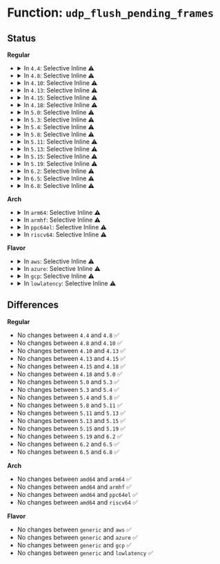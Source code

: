 # Function: <code>udp_flush_pending_frames</code>

## Status
<b>Regular</b>
<ul>
<li>
<details>
<summary>In <code>4.4</code>: Selective Inline ⚠️</summary>

```c
void udp_flush_pending_frames(struct sock *sk);
```

**Collision:** Unique Global

**Inline:** Selective

**Transformation:** False

**Instances:**

```
In net/ipv4/udp.c (ffffffff817879ad)
Location: net/ipv4/udp.c:704
Inline: True
Inline callers:
  - net/ipv4/udp.c:udp_sendmsg
  - net/ipv4/udp.c:udp_sendpage
```
**Symbols:**

```
ffffffff817880f0-ffffffff8178811e: udp_flush_pending_frames (STB_GLOBAL)
```
</details>
</li>
<li>
<details>
<summary>In <code>4.8</code>: Selective Inline ⚠️</summary>

```c
void udp_flush_pending_frames(struct sock *sk);
```

**Collision:** Unique Global

**Inline:** Selective

**Transformation:** False

**Instances:**

```
In net/ipv4/udp.c (ffffffff817f5b41)
Location: net/ipv4/udp.c:708
Inline: True
Inline callers:
  - net/ipv4/udp.c:udp_sendpage
  - net/ipv4/udp.c:udp_sendmsg
```
**Symbols:**

```
ffffffff817f5930-ffffffff817f595e: udp_flush_pending_frames (STB_GLOBAL)
```
</details>
</li>
<li>
<details>
<summary>In <code>4.10</code>: Selective Inline ⚠️</summary>

```c
void udp_flush_pending_frames(struct sock *sk);
```

**Collision:** Unique Global

**Inline:** Selective

**Transformation:** False

**Instances:**

```
In net/ipv4/udp.c (ffffffff81826bb1)
Location: net/ipv4/udp.c:710
Inline: True
Inline callers:
  - net/ipv4/udp.c:udp_sendpage
  - net/ipv4/udp.c:udp_sendmsg
```
**Symbols:**

```
ffffffff818269a0-ffffffff818269ce: udp_flush_pending_frames (STB_GLOBAL)
```
</details>
</li>
<li>
<details>
<summary>In <code>4.13</code>: Selective Inline ⚠️</summary>

```c
void udp_flush_pending_frames(struct sock *sk);
```

**Collision:** Unique Global

**Inline:** Selective

**Transformation:** False

**Instances:**

```
In net/ipv4/udp.c (ffffffff81847fdf)
Location: net/ipv4/udp.c:698
Inline: True
Inline callers:
  - net/ipv4/udp.c:udp_sendpage
  - net/ipv4/udp.c:udp_sendmsg
```
**Symbols:**

```
ffffffff81847dd0-ffffffff81847dff: udp_flush_pending_frames (STB_GLOBAL)
```
</details>
</li>
<li>
<details>
<summary>In <code>4.15</code>: Selective Inline ⚠️</summary>

```c
void udp_flush_pending_frames(struct sock *sk);
```

**Collision:** Unique Global

**Inline:** Selective

**Transformation:** False

**Instances:**

```
In net/ipv4/udp.c (ffffffff818c7a3f)
Location: net/ipv4/udp.c:702
Inline: True
Inline callers:
  - net/ipv4/udp.c:udp_sendpage
  - net/ipv4/udp.c:udp_sendmsg
```
**Symbols:**

```
ffffffff818c7830-ffffffff818c785f: udp_flush_pending_frames (STB_GLOBAL)
```
</details>
</li>
<li>
<details>
<summary>In <code>4.18</code>: Selective Inline ⚠️</summary>

```c
void udp_flush_pending_frames(struct sock *sk);
```

**Collision:** Unique Global

**Inline:** Selective

**Transformation:** False

**Instances:**

```
In net/ipv4/udp.c (ffffffff8191c99c)
Location: net/ipv4/udp.c:674
Inline: True
Inline callers:
  - net/ipv4/udp.c:udp_sendpage
  - net/ipv4/udp.c:udp_sendmsg
```
**Symbols:**

```
ffffffff8191c790-ffffffff8191c7be: udp_flush_pending_frames (STB_GLOBAL)
```
</details>
</li>
<li>
<details>
<summary>In <code>5.0</code>: Selective Inline ⚠️</summary>

```c
void udp_flush_pending_frames(struct sock *sk);
```

**Collision:** Unique Global

**Inline:** Selective

**Transformation:** False

**Instances:**

```
In net/ipv4/udp.c (ffffffff8194af1c)
Location: net/ipv4/udp.c:743
Inline: True
Inline callers:
  - net/ipv4/udp.c:udp_sendpage
  - net/ipv4/udp.c:udp_sendpage
  - net/ipv4/udp.c:udp_sendmsg
  - net/ipv4/udp.c:udp_sendmsg
```
**Symbols:**

```
ffffffff8194ad30-ffffffff8194ad5e: udp_flush_pending_frames (STB_GLOBAL)
```
</details>
</li>
<li>
<details>
<summary>In <code>5.3</code>: Selective Inline ⚠️</summary>

```c
void udp_flush_pending_frames(struct sock *sk);
```

**Collision:** Unique Global

**Inline:** Selective

**Transformation:** False

**Instances:**

```
In net/ipv4/udp.c (ffffffff819af56e)
Location: net/ipv4/udp.c:730
Inline: True
Inline callers:
  - net/ipv4/udp.c:udp_sendpage
  - net/ipv4/udp.c:udp_sendpage
  - net/ipv4/udp.c:udp_sendmsg
  - net/ipv4/udp.c:udp_sendmsg
```
**Symbols:**

```
ffffffff819af380-ffffffff819af3ae: udp_flush_pending_frames (STB_GLOBAL)
```
</details>
</li>
<li>
<details>
<summary>In <code>5.4</code>: Selective Inline ⚠️</summary>

```c
void udp_flush_pending_frames(struct sock *sk);
```

**Collision:** Unique Global

**Inline:** Selective

**Transformation:** False

**Instances:**

```
In net/ipv4/udp.c (ffffffff819e627e)
Location: net/ipv4/udp.c:730
Inline: True
Inline callers:
  - net/ipv4/udp.c:udp_sendpage
  - net/ipv4/udp.c:udp_sendpage
  - net/ipv4/udp.c:udp_sendmsg
  - net/ipv4/udp.c:udp_sendmsg
```
**Symbols:**

```
ffffffff819e6090-ffffffff819e60be: udp_flush_pending_frames (STB_GLOBAL)
```
</details>
</li>
<li>
<details>
<summary>In <code>5.8</code>: Selective Inline ⚠️</summary>

```c
void udp_flush_pending_frames(struct sock *sk);
```

**Collision:** Unique Global

**Inline:** Selective

**Transformation:** False

**Instances:**

```
In net/ipv4/udp.c (ffffffff81ad2c9d)
Location: net/ipv4/udp.c:736
Inline: True
Inline callers:
  - net/ipv4/udp.c:udp_destroy_sock
  - net/ipv4/udp.c:udp_destroy_sock
  - net/ipv4/udp.c:udp_sendpage
  - net/ipv4/udp.c:udp_sendpage
  - net/ipv4/udp.c:udp_sendmsg
  - net/ipv4/udp.c:udp_sendmsg
Direct callers:
  - net/ipv6/udp.c:udpv6_destroy_sock
  - net/ipv6/udp.c:udpv6_sendmsg
```
**Symbols:**

```
ffffffff81ad2c50-ffffffff81ad2c7e: udp_flush_pending_frames (STB_GLOBAL)
```
</details>
</li>
<li>
<details>
<summary>In <code>5.11</code>: Selective Inline ⚠️</summary>

```c
void udp_flush_pending_frames(struct sock *sk);
```

**Collision:** Unique Global

**Inline:** Selective

**Transformation:** False

**Instances:**

```
In net/ipv4/udp.c (ffffffff81adf0dd)
Location: net/ipv4/udp.c:786
Inline: True
Inline callers:
  - net/ipv4/udp.c:udp_destroy_sock
  - net/ipv4/udp.c:udp_destroy_sock
  - net/ipv4/udp.c:udp_sendpage
  - net/ipv4/udp.c:udp_sendpage
  - net/ipv4/udp.c:udp_sendmsg
  - net/ipv4/udp.c:udp_sendmsg
Direct callers:
  - net/ipv6/udp.c:udpv6_destroy_sock
  - net/ipv6/udp.c:udpv6_sendmsg
```
**Symbols:**

```
ffffffff81adeeb0-ffffffff81adeede: udp_flush_pending_frames (STB_GLOBAL)
```
</details>
</li>
<li>
<details>
<summary>In <code>5.13</code>: Selective Inline ⚠️</summary>

```c
void udp_flush_pending_frames(struct sock *sk);
```

**Collision:** Unique Global

**Inline:** Selective

**Transformation:** False

**Instances:**

```
In net/ipv4/udp.c (ffffffff81aca12d)
Location: net/ipv4/udp.c:805
Inline: True
Inline callers:
  - net/ipv4/udp.c:udp_destroy_sock
  - net/ipv4/udp.c:udp_destroy_sock
  - net/ipv4/udp.c:udp_sendpage
  - net/ipv4/udp.c:udp_sendpage
  - net/ipv4/udp.c:udp_sendmsg
  - net/ipv4/udp.c:udp_sendmsg
Direct callers:
  - net/ipv6/udp.c:udpv6_destroy_sock
  - net/ipv6/udp.c:udpv6_sendmsg
```
**Symbols:**

```
ffffffff81ac9f00-ffffffff81ac9f2e: udp_flush_pending_frames (STB_GLOBAL)
```
</details>
</li>
<li>
<details>
<summary>In <code>5.15</code>: Selective Inline ⚠️</summary>

```c
void udp_flush_pending_frames(struct sock *sk);
```

**Collision:** Unique Global

**Inline:** Selective

**Transformation:** False

**Instances:**

```
In net/ipv4/udp.c (ffffffff81b889ad)
Location: net/ipv4/udp.c:806
Inline: True
Inline callers:
  - net/ipv4/udp.c:udp_destroy_sock
  - net/ipv4/udp.c:udp_destroy_sock
  - net/ipv4/udp.c:udp_sendpage
  - net/ipv4/udp.c:udp_sendpage
  - net/ipv4/udp.c:udp_sendmsg
  - net/ipv4/udp.c:udp_sendmsg
Direct callers:
  - net/ipv6/udp.c:udpv6_destroy_sock
  - net/ipv6/udp.c:udpv6_sendmsg
```
**Symbols:**

```
ffffffff81b88780-ffffffff81b887ae: udp_flush_pending_frames (STB_GLOBAL)
```
</details>
</li>
<li>
<details>
<summary>In <code>5.19</code>: Selective Inline ⚠️</summary>

```c
void udp_flush_pending_frames(struct sock *sk);
```

**Collision:** Unique Global

**Inline:** Selective

**Transformation:** False

**Instances:**

```
In net/ipv4/udp.c (ffffffff81d19e6d)
Location: net/ipv4/udp.c:806
Inline: True
Inline callers:
  - net/ipv4/udp.c:udp_destroy_sock
  - net/ipv4/udp.c:udp_destroy_sock
  - net/ipv4/udp.c:udp_sendpage
  - net/ipv4/udp.c:udp_sendpage
  - net/ipv4/udp.c:udp_sendmsg
  - net/ipv4/udp.c:udp_sendmsg
Direct callers:
  - net/ipv6/udp.c:udpv6_destroy_sock
  - net/ipv6/udp.c:udpv6_sendmsg
```
**Symbols:**

```
ffffffff81d19c10-ffffffff81d19c52: udp_flush_pending_frames (STB_GLOBAL)
```
</details>
</li>
<li>
<details>
<summary>In <code>6.2</code>: Selective Inline ⚠️</summary>

```c
void udp_flush_pending_frames(struct sock *sk);
```

**Collision:** Unique Global

**Inline:** Selective

**Transformation:** False

**Instances:**

```
In net/ipv4/udp.c (ffffffff81ee0a4d)
Location: net/ipv4/udp.c:817
Inline: True
Inline callers:
  - net/ipv4/udp.c:udp_destroy_sock
  - net/ipv4/udp.c:udp_destroy_sock
  - net/ipv4/udp.c:udp_sendpage
  - net/ipv4/udp.c:udp_sendpage
  - net/ipv4/udp.c:udp_sendmsg
  - net/ipv4/udp.c:udp_sendmsg
Direct callers:
  - net/ipv6/udp.c:udpv6_sendmsg
```
**Symbols:**

```
ffffffff81ee07e0-ffffffff81ee0822: udp_flush_pending_frames (STB_GLOBAL)
```
</details>
</li>
<li>
<details>
<summary>In <code>6.5</code>: Selective Inline ⚠️</summary>

```c
void udp_flush_pending_frames(struct sock *sk);
```

**Collision:** Unique Global

**Inline:** Selective

**Transformation:** False

**Instances:**

```
In net/ipv4/udp.c (ffffffff81f3fccd)
Location: net/ipv4/udp.c:832
Inline: True
Inline callers:
  - net/ipv4/udp.c:udp_destroy_sock
  - net/ipv4/udp.c:udp_destroy_sock
  - net/ipv4/udp.c:udp_sendmsg
  - net/ipv4/udp.c:udp_sendmsg
Direct callers:
  - net/ipv6/udp.c:udpv6_sendmsg
```
**Symbols:**

```
ffffffff81f3fac0-ffffffff81f3fb02: udp_flush_pending_frames (STB_GLOBAL)
```
</details>
</li>
<li>
<details>
<summary>In <code>6.8</code>: Selective Inline ⚠️</summary>

```c
void udp_flush_pending_frames(struct sock *sk);
```

**Collision:** Unique Global

**Inline:** Selective

**Transformation:** False

**Instances:**

```
In net/ipv4/udp.c (ffffffff8200598d)
Location: net/ipv4/udp.c:802
Inline: True
Inline callers:
  - net/ipv4/udp.c:udp_destroy_sock
  - net/ipv4/udp.c:udp_destroy_sock
  - net/ipv4/udp.c:udp_sendmsg
  - net/ipv4/udp.c:udp_sendmsg
Direct callers:
  - net/ipv6/udp.c:udpv6_sendmsg
```
**Symbols:**

```
ffffffff82005910-ffffffff82005952: udp_flush_pending_frames (STB_GLOBAL)
```
</details>
</li>
</ul>
<b>Arch</b>
<ul>
<li>
<details>
<summary>In <code>arm64</code>: Selective Inline ⚠️</summary>

```c
void udp_flush_pending_frames(struct sock *sk);
```

**Collision:** Unique Global

**Inline:** Selective

**Transformation:** False

**Instances:**

```
In net/ipv4/udp.c (ffff800010c9e778)
Location: net/ipv4/udp.c:730
Inline: True
Inline callers:
  - net/ipv4/udp.c:udp_sendpage
  - net/ipv4/udp.c:udp_sendpage
  - net/ipv4/udp.c:udp_sendmsg
  - net/ipv4/udp.c:udp_sendmsg
```
**Symbols:**

```
ffff800010c99620-ffff800010c99668: udp_flush_pending_frames (STB_GLOBAL)
```
</details>
</li>
<li>
<details>
<summary>In <code>armhf</code>: Selective Inline ⚠️</summary>

```c
void udp_flush_pending_frames(struct sock *sk);
```

**Collision:** Unique Global

**Inline:** Selective

**Transformation:** False

**Instances:**

```
In net/ipv4/udp.c (c0da9740)
Location: net/ipv4/udp.c:730
Inline: True
Inline callers:
  - net/ipv4/udp.c:udp_sendpage
  - net/ipv4/udp.c:udp_sendpage
  - net/ipv4/udp.c:udp_sendmsg
  - net/ipv4/udp.c:udp_sendmsg
```
**Symbols:**

```
c0da94c0-c0da94f8: udp_flush_pending_frames (STB_GLOBAL)
```
</details>
</li>
<li>
<details>
<summary>In <code>ppc64el</code>: Selective Inline ⚠️</summary>

```c
void udp_flush_pending_frames(struct sock *sk);
```

**Collision:** Unique Global

**Inline:** Selective

**Transformation:** False

**Instances:**

```
In net/ipv4/udp.c (c000000000db0a80)
Location: net/ipv4/udp.c:730
Inline: True
Inline callers:
  - net/ipv4/udp.c:udp_sendpage
  - net/ipv4/udp.c:udp_sendpage
  - net/ipv4/udp.c:udp_sendmsg
  - net/ipv4/udp.c:udp_sendmsg
```
**Symbols:**

```
c000000000dac9f0-c000000000daca40: udp_flush_pending_frames (STB_GLOBAL)
```
</details>
</li>
<li>
<details>
<summary>In <code>riscv64</code>: Selective Inline ⚠️</summary>

```c
void udp_flush_pending_frames(struct sock *sk);
```

**Collision:** Unique Global

**Inline:** Selective

**Transformation:** False

**Instances:**

```
In net/ipv4/udp.c (ffffffe0007f87dc)
Location: net/ipv4/udp.c:730
Inline: True
Inline callers:
  - net/ipv4/udp.c:udp_sendpage
  - net/ipv4/udp.c:udp_sendpage
  - net/ipv4/udp.c:udp_sendmsg
  - net/ipv4/udp.c:udp_sendmsg
```
**Symbols:**

```
ffffffe0007f85a4-ffffffe0007f85e6: udp_flush_pending_frames (STB_GLOBAL)
```
</details>
</li>
</ul>
<b>Flavor</b>
<ul>
<li>
<details>
<summary>In <code>aws</code>: Selective Inline ⚠️</summary>

```c
void udp_flush_pending_frames(struct sock *sk);
```

**Collision:** Unique Global

**Inline:** Selective

**Transformation:** False

**Instances:**

```
In net/ipv4/udp.c (ffffffff819860ee)
Location: net/ipv4/udp.c:730
Inline: True
Inline callers:
  - net/ipv4/udp.c:udp_sendpage
  - net/ipv4/udp.c:udp_sendpage
  - net/ipv4/udp.c:udp_sendmsg
  - net/ipv4/udp.c:udp_sendmsg
```
**Symbols:**

```
ffffffff81985f00-ffffffff81985f2e: udp_flush_pending_frames (STB_GLOBAL)
```
</details>
</li>
<li>
<details>
<summary>In <code>azure</code>: Selective Inline ⚠️</summary>

```c
void udp_flush_pending_frames(struct sock *sk);
```

**Collision:** Unique Global

**Inline:** Selective

**Transformation:** False

**Instances:**

```
In net/ipv4/udp.c (ffffffff8193fbae)
Location: net/ipv4/udp.c:730
Inline: True
Inline callers:
  - net/ipv4/udp.c:udp_sendpage
  - net/ipv4/udp.c:udp_sendpage
  - net/ipv4/udp.c:udp_sendmsg
  - net/ipv4/udp.c:udp_sendmsg
```
**Symbols:**

```
ffffffff8193f9c0-ffffffff8193f9ee: udp_flush_pending_frames (STB_GLOBAL)
```
</details>
</li>
<li>
<details>
<summary>In <code>gcp</code>: Selective Inline ⚠️</summary>

```c
void udp_flush_pending_frames(struct sock *sk);
```

**Collision:** Unique Global

**Inline:** Selective

**Transformation:** False

**Instances:**

```
In net/ipv4/udp.c (ffffffff819f08be)
Location: net/ipv4/udp.c:730
Inline: True
Inline callers:
  - net/ipv4/udp.c:udp_sendpage
  - net/ipv4/udp.c:udp_sendpage
  - net/ipv4/udp.c:udp_sendmsg
  - net/ipv4/udp.c:udp_sendmsg
```
**Symbols:**

```
ffffffff819f06d0-ffffffff819f06fe: udp_flush_pending_frames (STB_GLOBAL)
```
</details>
</li>
<li>
<details>
<summary>In <code>lowlatency</code>: Selective Inline ⚠️</summary>

```c
void udp_flush_pending_frames(struct sock *sk);
```

**Collision:** Unique Global

**Inline:** Selective

**Transformation:** False

**Instances:**

```
In net/ipv4/udp.c (ffffffff819fbede)
Location: net/ipv4/udp.c:730
Inline: True
Inline callers:
  - net/ipv4/udp.c:udp_sendpage
  - net/ipv4/udp.c:udp_sendpage
  - net/ipv4/udp.c:udp_sendmsg
  - net/ipv4/udp.c:udp_sendmsg
```
**Symbols:**

```
ffffffff819fbcf0-ffffffff819fbd1e: udp_flush_pending_frames (STB_GLOBAL)
```
</details>
</li>
</ul>

## Differences
<b>Regular</b>
<ul>
<li>
No changes between <code>4.4</code> and <code>4.8</code> ✅
</li>
<li>
No changes between <code>4.8</code> and <code>4.10</code> ✅
</li>
<li>
No changes between <code>4.10</code> and <code>4.13</code> ✅
</li>
<li>
No changes between <code>4.13</code> and <code>4.15</code> ✅
</li>
<li>
No changes between <code>4.15</code> and <code>4.18</code> ✅
</li>
<li>
No changes between <code>4.18</code> and <code>5.0</code> ✅
</li>
<li>
No changes between <code>5.0</code> and <code>5.3</code> ✅
</li>
<li>
No changes between <code>5.3</code> and <code>5.4</code> ✅
</li>
<li>
No changes between <code>5.4</code> and <code>5.8</code> ✅
</li>
<li>
No changes between <code>5.8</code> and <code>5.11</code> ✅
</li>
<li>
No changes between <code>5.11</code> and <code>5.13</code> ✅
</li>
<li>
No changes between <code>5.13</code> and <code>5.15</code> ✅
</li>
<li>
No changes between <code>5.15</code> and <code>5.19</code> ✅
</li>
<li>
No changes between <code>5.19</code> and <code>6.2</code> ✅
</li>
<li>
No changes between <code>6.2</code> and <code>6.5</code> ✅
</li>
<li>
No changes between <code>6.5</code> and <code>6.8</code> ✅
</li>
</ul>
<b>Arch</b>
<ul>
<li>
No changes between <code>amd64</code> and <code>arm64</code> ✅
</li>
<li>
No changes between <code>amd64</code> and <code>armhf</code> ✅
</li>
<li>
No changes between <code>amd64</code> and <code>ppc64el</code> ✅
</li>
<li>
No changes between <code>amd64</code> and <code>riscv64</code> ✅
</li>
</ul>
<b>Flavor</b>
<ul>
<li>
No changes between <code>generic</code> and <code>aws</code> ✅
</li>
<li>
No changes between <code>generic</code> and <code>azure</code> ✅
</li>
<li>
No changes between <code>generic</code> and <code>gcp</code> ✅
</li>
<li>
No changes between <code>generic</code> and <code>lowlatency</code> ✅
</li>
</ul>
